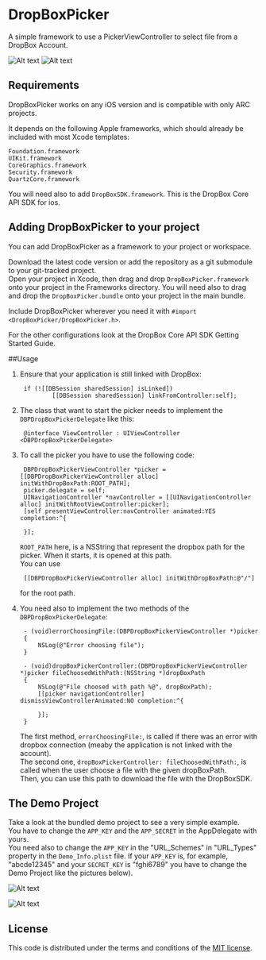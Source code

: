 DropBoxPicker
=============

A simple framework to use a PickerViewController to select file from a DropBox Account.

![Alt text](Pictures/Schermata1.png?raw=true "Picture 1")
![Alt text](Pictures/Schermata2.png?raw=true "Picture 2")

## Requirements

DropBoxPicker works on any iOS version and is compatible with only ARC projects.  

It depends on the following Apple frameworks, which should already be included with most Xcode templates:  

`Foundation.framework`  
`UIKit.framework`  
`CoreGraphics.framework`  
`Security.framework`  
`QuartzCore.framework`

You will need also to add `DropBoxSDK.framework`. This is the DropBox Core API SDK for ios.  

## Adding DropBoxPicker to your project

You can add DropBoxPicker as a framework to your project or workspace.

Download the latest code version or add the repository as a git submodule to your git-tracked project.  
Open your project in Xcode, then drag and drop `DropBoxPicker.framework` onto your project in the Frameworks directory. You will need also to drag and drop the `DropBoxPicker.bundle` onto your project in the main bundle.

Include DropBoxPicker wherever you need it with `#import <DropBoxPicker/DropBoxPicker.h>`.

For the other configurations look at the DropBox Core API SDK Getting Started Guide.

##Usage

1. Ensure that your application is still linked with DropBox:

  		if (![[DBSession sharedSession] isLinked])
				[[DBSession sharedSession] linkFromController:self];

2. The class that want to start the picker needs to implement the `DBPDropBoxPickerDelegate` like this:

		@interface ViewController : UIViewController <DBPDropBoxPickerDelegate>

3. To call the picker you have to use the following code:

		DBPDropBoxPickerViewController *picker = [[DBPDropBoxPickerViewController alloc] initWithDropBoxPath:ROOT_PATH];
		picker.delegate = self;
		UINavigationController *navController = [[UINavigationController alloc] initWithRootViewController:picker];
		[self presentViewController:navController animated:YES completion:^{
		
		}];

	`ROOT_PATH` here, is a NSString that represent the dropbox path for the picker. When it starts, it is opened at this path.  
	You can use  
		
		[[DBPDropBoxPickerViewController alloc] initWithDropBoxPath:@"/"]  

	for the root path.

4. You need also to implement the two methods of the `DBPDropBoxPickerDelegate`:

		- (void)errorChoosingFile:(DBPDropBoxPickerViewController *)picker
		{
			NSLog(@"Error choosing file");
		}

		- (void)dropBoxPickerController:(DBPDropBoxPickerViewController *)picker fileChoosedWithPath:(NSString *)dropBoxPath
		{
			NSLog(@"File choosed with path %@", dropBoxPath);
    		[[picker navigationController] dismissViewControllerAnimated:NO completion:^{
        
    		}];
		}

	The first method, `errorChoosingFile:`, is called if there was an error with dropbox connection (meaby the application is not linked with the account).  
	The second one, `dropBoxPickerController: fileChoosedWithPath:`, is called when the user choose a file with the given dropBoxPath.  
	Then, you can use this path to download the file with the DropBoxSDK.

## The Demo Project
Take a look at the bundled demo project to see a very simple example.  
You have to change the `APP_KEY` and the `APP_SECRET` in the AppDelegate with yours.  
You need also to change the `APP_KEY` in the "URL_Schemes" in "URL_Types" property in the `Demo_Info.plist` file. If your `APP_KEY` is, for example, "abcde12345" and your `SECRET_KEY` is "fghi6789" you have to change the Demo Project like the pictures below).

![Alt text](Pictures/AppDelegate.png "AppDelegate.m")

![Alt text](Pictures/Demo-Info.plist.png "Demo-Info.plist")

## License

This code is distributed under the terms and conditions of the [MIT license](LICENSE). 
